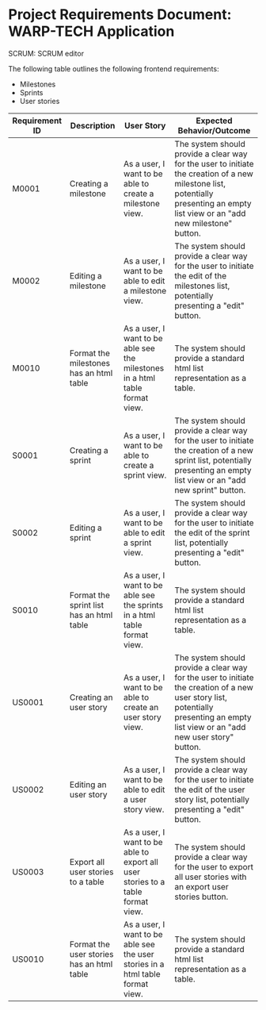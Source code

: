 # **Project Requirements Document: WARP-TECH Application**

SCRUM: SCRUM editor

The following table outlines the following frontend requirements:
* Milestones
* Sprints
* User stories

| Requirement ID | Description | User Story  | Expected Behavior/Outcome                                              |
|-----------------|---------------------------|--------------------------------------------------------------------------------------------------|-----------------------------------------------------------------------------------------------------------------------------|
| M0001          | Creating a milestone   | As a user, I want to be able to create a milestone view.              | The system should provide a clear way for the user to initiate the creation of a new milestone list, potentially presenting an empty list view or an "add new milestone" button.
| M0002          | Editing a milestone   | As a user, I want to be able to edit a milestone view.              | The system should provide a clear way for the user to initiate the edit of the milestones list, potentially presenting a "edit" button.
| M0010          | Format the milestones has an html table   | As a user, I want to be able see the milestones in a html table format view.              | The system should provide a standard html list representation as a table.
| S0001          | Creating a sprint   | As a user, I want to be able to create a sprint view.              | The system should provide a clear way for the user to initiate the creation of a new sprint list, potentially presenting an empty list view or an "add new sprint" button.
| S0002          | Editing a sprint   | As a user, I want to be able to edit a sprint view.              | The system should provide a clear way for the user to initiate the edit of the sprint list, potentially presenting a "edit" button.
| S0010          | Format the sprint list has an html table   | As a user, I want to be able see the sprints in a html table format view.              | The system should provide a standard html list representation as a table.
| US0001          | Creating an user story  | As a user, I want to be able to create an user story view.              | The system should provide a clear way for the user to initiate the creation of a new user story list, potentially presenting an empty list view or an "add new user story" button.
| US0002          | Editing an user story   | As a user, I want to be able to edit a user story view.              | The system should provide a clear way for the user to initiate the edit of the user story list, potentially presenting a "edit" button.
| US0003          | Export all user stories to a table   | As a user, I want to be able to export all user stories to a table format view.              | The system should provide a clear way for the user to export all user stories with an export user stories button.
| US0010          | Format the user stories has an html table   | As a user, I want to be able see the user stories in a html table format view.              | The system should provide a standard html list representation as a table.
